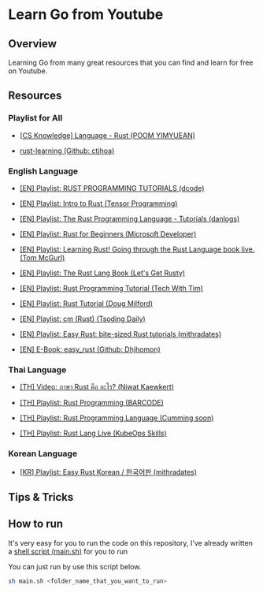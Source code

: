 # Learn Go from Youtube

## Overview

Learning Go from many great resources that you can find and learn for free on Youtube.

## Resources

### Playlist for All

- [[CS Knowledge] Language - Rust (POOM YIMYUEAN)](https://www.youtube.com/playlist?list=PL4gb8oBUMvan04jx76rLKhKPYDdM3eQX7)

- [rust-learning (Github: ctjhoa)](https://github.com/ctjhoa/rust-learning)

### English Language

- [[EN] Playlist: RUST PROGRAMMING TUTORIALS (dcode)](https://www.youtube.com/playlist?list=PLVvjrrRCBy2JSHf9tGxGKJ-bYAN_uDCUL)

- [[EN] Playlist: Intro to Rust (Tensor Programming)](https://www.youtube.com/playlist?list=PLJbE2Yu2zumDF6BX6_RdPisRVHgzV02NW)

- [[EN] Playlist: The Rust Programming Language - Tutorials (danlogs)](https://www.youtube.com/playlist?list=PLK_g1a_cAfaaAO6io1Tluy7EZXhAAK1lC)

- [[EN] Playlist: Rust for Beginners (Microsoft Developer)](https://www.youtube.com/playlist?list=PLlrxD0HtieHjbTjrchBwOVks_sr8EVW1x)

- [[EN] Playlist: Learning Rust! Going through the Rust Language book live. (Tom McGurl)](https://www.youtube.com/playlist?list=PLSbgTZYkscaoV8me47mKqSM6BBSZ73El6)

- [[EN] Playlist: The Rust Lang Book (Let's Get Rusty)](https://www.youtube.com/playlist?list=PLai5B987bZ9CoVR-QEIN9foz4QCJ0H2Y8)
  
- [[EN] Playlist: Rust Programming Tutorial (Tech With Tim)](https://www.youtube.com/playlist?list=PLzMcBGfZo4-nyLTlSRBvo0zjSnCnqjHYQ)
  
- [[EN] Playlist: Rust Tutorial (Doug Milford)](https://www.youtube.com/playlist?list=PLLqEtX6ql2EyPAZ1M2_C0GgVd4A-_L4_5)

- [[EN] Playlist: cm (Rust) (Tsoding Daily)](https://www.youtube.com/playlist?list=PLpM-Dvs8t0VaMLIZWykFodq4xNvqGoYmO)

- [[EN] Playlist: Easy Rust: bite-sized Rust tutorials (mithradates)](https://www.youtube.com/playlist?list=PLfllocyHVgsRwLkTAhG0E-2QxCf-ozBkk)

- [[EN] E-Book: easy_rust (Github: Dhjhomon)](https://dhghomon.github.io/easy_rust)

### Thai Language

- [[TH] Video: ภาษา Rust คือ อะไร? (Niwat Kaewkert)](https://www.youtube.com/watch?v=tQLUfsEZfFM)

- [[TH] Playlist: Rust Programming (BARCODE)](https://www.youtube.com/playlist?list=PLtfWtWKHvrn8fRqhbbrbIZF1tW21sxbqi)

- [[TH] Playlist: Rust Programming Language (Cumming soon)](https://www.youtube.com/playlist?list=PLiVVfnY4ieNoacRsIQtD-0oSVyC0XC-KJ)

- [[TH] Playlist: Rust Lang Live (KubeOps Skills)](https://www.youtube.com/playlist?list=PLWApnCxWplk7nuxEI3mwiAcg6DdjS9QU_)

### Korean Language

- [[KR] Playlist: Easy Rust Korean / 한국어판 (mithradates)](https://www.youtube.com/playlist?list=PLfllocyHVgsSJf1zO6k6o3SX2mbZjAqYE)

## Tips & Tricks

## How to run

It's very easy for you to run the code on this repository, I've already written a [shell script (main.sh)](https://github.com/LebrancWorkshop/Learn-Rust-from-Youtube/blob/main/main.sh) for you to run

You can just run by use this script below.

```bash
sh main.sh <folder_name_that_you_want_to_run>
```
